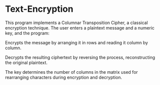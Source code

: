 # Text-Encryption
This program implements a Columnar Transposition Cipher, a classical encryption technique. The user enters a plaintext message and a numeric key, and the program:

Encrypts the message by arranging it in rows and reading it column by column.

Decrypts the resulting ciphertext by reversing the process, reconstructing the original plaintext.

The key determines the number of columns in the matrix used for rearranging characters during encryption and decryption.

